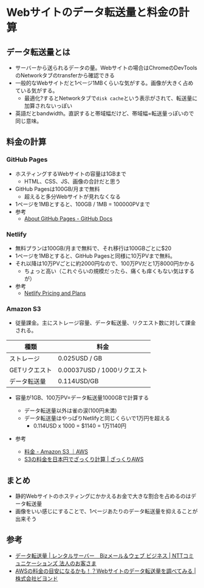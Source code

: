 # Webサイトのデータ転送量と料金の計算

## データ転送量とは

- サーバーから送られるデータの量。Webサイトの場合はChromeのDevToolsのNetworkタブのtransferから確認できる
- 一般的なWebサイトだと1ページ1MBくらいな気がする。画像が大きく占めている気がする。
  - 最適化?するとNetworkタブで`disk cache`という表示がされて、転送量に加算されないっぽい
- 英語だとbandwidth。直訳すると帯域幅だけど、帯域幅=転送量っぽいので同じ意味。

## 料金の計算

### GitHub Pages

- ホスティングするWebサイトの容量は1GBまで
  - HTML、CSS、JS、画像の合計だと思う
- GitHub Pagesは100GB/月まで無料
  - 超えると多分Webサイトが見れなくなる
- 1ページを1MBとすると、100GB / 1MB = 100000PVまで
- 参考
  - [About GitHub Pages - GitHub Docs](https://docs.github.com/en/pages/getting-started-with-github-pages/about-github-pages)

### Netlify

- 無料プランは100GB/月まで無料で、それ移行は100GBごとに$20
- 1ページを1MBとすると、GitHub Pagesと同様に10万PVまで無料。
- それ以降は10万PVごとに約2000円なので、100万PVだと1万8000円かかる
  - ちょっと高い（これぐらいの規模だったら、痛くも痒くもない気はするが）
- 参考
  - [Netlify Pricing and Plans](https://www.netlify.com/pricing/)

### Amazon S3

- 従量課金。主にストレージ容量、データ転送量、リクエスト数に対して課金される。

| 種類          | 料金                        |
| ------------- | --------------------------- |
| ストレージ    | 0.025USD / GB               |
| GETリクエスト | 0.00037USD / 1000リクエスト |
| データ転送量  | 0.114USD/GB                 |

- 容量が1GB、100万PV=データ転送量1000GBで計算する
  - データ転送量以外は雀の涙(100円未満)
  - データ転送量はやっぱりNetlifyと同じくらいで1万円を超える
    - 0.114USD x 1000 = $1140 = 1万1140円

- 参考
  - [料金 - Amazon S3 ｜AWS](https://aws.amazon.com/jp/s3/pricing/?nc=sn&loc=4)
  - [S3の料金を日本円でざっくり計算 | ざっくりAWS](https://aws-rough.cc/s3/)

## まとめ

- 静的Webサイトのホスティングにかかえるお金で大きな割合を占めるのはデータ転送量
- 画像をいい感じにすることで、1ページあたりのデータ転送量を抑えることが出来そう

## 参考

- [データ転送量 | レンタルサーバー　Bizメール＆ウェブ ビジネス | NTTコミュニケーションズ 法人のお客さま](https://www.ntt.com/business/services/cloud/rental-server/biz/function/traffic.html)
- [AWSの料金の目安になるかも！？Webサイトのデータ転送量を調べてみる | 株式会社ビヨンド](https://beyondjapan.com/blog/2016/03/howmuch-traffic-data/)
